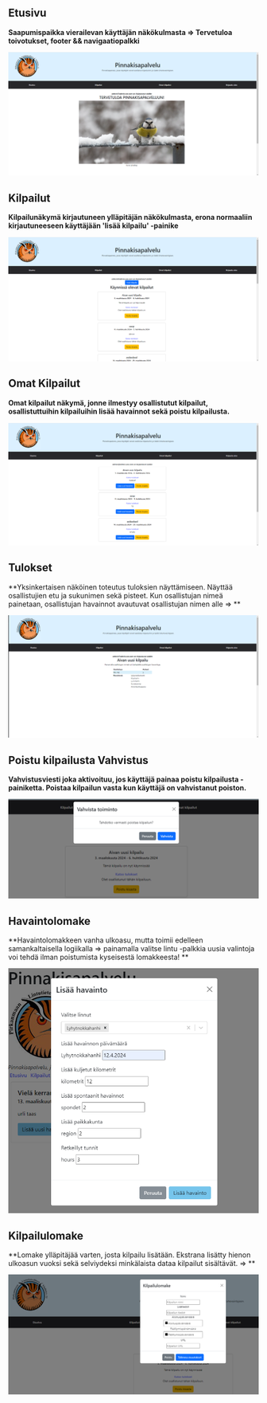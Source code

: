 ## Etusivu

**Saapumispaikka vierailevan käyttäjän näkökulmasta => Tervetuloa toivotukset, footer && navigaatiopalkki**

![alt text](https://github.com/lmikkol/Pinnakisat_Mobiilisovellus/blob/main/Dokumentaatio/Kuvakaappaukset/etusivu.png)



## Kilpailut

**Kilpailunäkymä kirjautuneen ylläpitäjän näkökulmasta, erona normaaliin kirjautuneeseen käyttäjään 'lisää kilpailu' -painike**

![alt text](https://github.com/lmikkol/Pinnakisat_Mobiilisovellus/blob/main/Dokumentaatio/Kuvakaappaukset/kilpailuN%C3%A4kym%C3%A4.png)



## Omat Kilpailut

**Omat kilpailut näkymä, jonne ilmestyy osallistutut kilpailut, osallistuttuihin kilpailuihin lisää havainnot sekä poistu kilpailusta.**

![alt text](https://github.com/lmikkol/Pinnakisat_Mobiilisovellus/blob/main/Dokumentaatio/Kuvakaappaukset/omatKilpailut.png)




## Tulokset

**Yksinkertaisen näköinen toteutus tuloksien näyttämiseen. Näyttää osallistujien etu ja sukunimen sekä pisteet. Kun osallistujan nimeä painetaan, osallistujan havainnot avautuvat osallistujan nimen alle => **

![alt text](https://github.com/lmikkol/Pinnakisat_Mobiilisovellus/blob/main/Dokumentaatio/Kuvakaappaukset/tuloksetSivu.png)




## Poistu kilpailusta Vahvistus

**Vahvistusviesti joka aktivoituu, jos käyttäjä painaa poistu kilpailusta -painiketta. Poistaa kilpailun vasta kun käyttäjä on vahvistanut poiston.**

![alt text](https://github.com/lmikkol/Pinnakisat_Mobiilisovellus/blob/main/Dokumentaatio/Kuvakaappaukset/poistuKilpailusta.png)




## Havaintolomake

**Havaintolomakkeen vanha ulkoasu, mutta toimii edelleen samankaltaisella logiikalla => painamalla valitse lintu -palkkia uusia valintoja voi tehdä ilman poistumista kyseisestä lomakkeesta! **

![alt text](https://github.com/lmikkol/Pinnakisat_Mobiilisovellus/blob/main/Dokumentaatio/Kuvakaappaukset/lis%C3%A4%C3%A4_havainto_modaali.png)



## Kilpailulomake

**Lomake ylläpitäjää varten, josta kilpailu lisätään. Ekstrana lisätty hienon ulkoasun vuoksi sekä selviydeksi minkälaista dataa kilpailut sisältävät. => **

![alt text](https://github.com/lmikkol/Pinnakisat_Mobiilisovellus/blob/main/Dokumentaatio/Kuvakaappaukset/kilpailuLomake.png)

